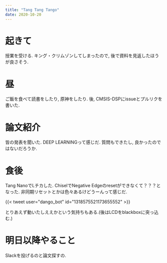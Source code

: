 ```yaml
---
title: "Tang Tang Tango"
date: 2020-10-20
---
```


# 起きて
授業を受ける. キング・クリムゾンしてしまったので, 後で資料を見返したほうが良さそう.

# 昼
ご飯を食べて読書をしたり, 原神をしたり. 後, CMSIS-DSPにissueとプルリクを書いた.

# 論文紹介
皆の発表を聞いた. DEEP LEARNINGって感じだ.
質問もできたし, 良かったのではないだろうか.

# 食後
Tang NanoでLチカした. ChiselでNegative Edgeのresetができなくて？？？となった. 非同期リセットとかは色々あるけどうーんって感じだ.

{{< tweet user="dango_bot" id="1318575521173655552" >}}

とりあえず動いたしええかという気持ちもある.(後はLCDをblackboxに突っ込む.)
# 明日以降やること
Slackを投げるのと論文探すの.